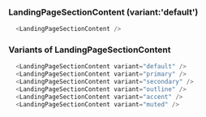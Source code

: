 ### LandingPageSectionContent (variant:'default')

```js
  <LandingPageSectionContent />
```

### Variants of LandingPageSectionContent

```js
  <LandingPageSectionContent variant="default" />
  <LandingPageSectionContent variant="primary" />
  <LandingPageSectionContent variant="secondary" />
  <LandingPageSectionContent variant="outline" />
  <LandingPageSectionContent variant="accent" />
  <LandingPageSectionContent variant="muted" />
```
